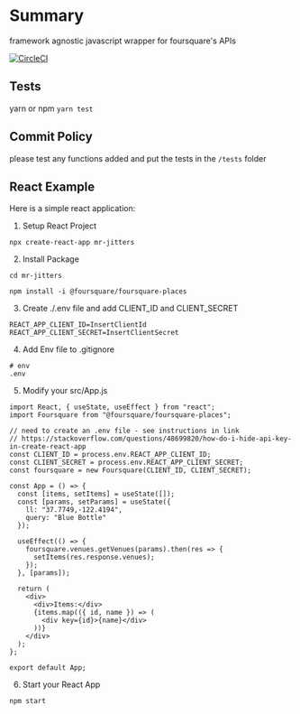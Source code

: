 # Summary

framework agnostic javascript wrapper for foursquare's APIs

[![CircleCI](https://circleci.com/gh/foursquare/foursquare-places/tree/master.svg?style=svg)](https://circleci.com/gh/foursquare/foursquare-places/tree/master)

## Tests

yarn or npm `yarn test`

## Commit Policy

please test any functions added and put the tests in the `/tests` folder

## React Example

Here is a simple react application:

1. Setup React Project

`npx create-react-app mr-jitters`

2. Install Package

`cd mr-jitters`

`npm install -i @foursquare/foursquare-places`

3. Create ./.env file and add CLIENT_ID and CLIENT_SECRET

```
REACT_APP_CLIENT_ID=InsertClientId
REACT_APP_CLIENT_SECRET=InsertClientSecret
```

4. Add Env file to .gitignore

```
# env
.env
```

5. Modify your src/App.js

```
import React, { useState, useEffect } from "react";
import Foursquare from "@foursquare/foursquare-places";

// need to create an .env file - see instructions in link
// https://stackoverflow.com/questions/48699820/how-do-i-hide-api-key-in-create-react-app
const CLIENT_ID = process.env.REACT_APP_CLIENT_ID;
const CLIENT_SECRET = process.env.REACT_APP_CLIENT_SECRET;
const foursquare = new Foursquare(CLIENT_ID, CLIENT_SECRET);

const App = () => {
  const [items, setItems] = useState([]);
  const [params, setParams] = useState({
    ll: "37.7749,-122.4194",
    query: "Blue Bottle"
  });

  useEffect(() => {
    foursquare.venues.getVenues(params).then(res => {
      setItems(res.response.venues);
    });
  }, [params]);

  return (
    <div>
      <div>Items:</div>
      {items.map(({ id, name }) => (
        <div key={id}>{name}</div>
      ))}
    </div>
  );
};

export default App;
```

6. Start your React App

`npm start`
